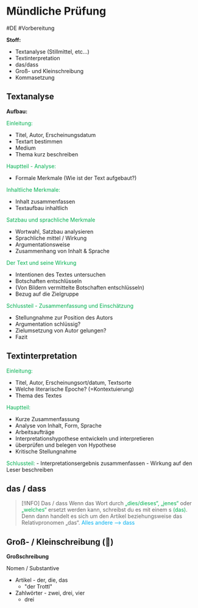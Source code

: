# Mündliche Prüfung
#DE #Vorbereitung 

**Stoff:**
- Textanalyse (Stillmittel, etc...)
- Textinterpretation
- das/dass
- Groß- und Kleinschreibung
- Kommasetzung


## Textanalyse

**Aufbau:**

<span style="color:#00b050">Einleitung:</span>
- Titel, Autor, Erscheinungsdatum
- Textart bestimmen
- Medium
- Thema kurz beschreiben

<span style="color:#00b050">Hauptteil - Analyse:</span>
- Formale Merkmale (Wie ist der Text aufgebaut?)

<span style="color:#00b050">Inhaltliche Merkmale:</span>
- Inhalt zusammenfassen
- Textaufbau inhaltlich

<span style="color:#00b050">Satzbau und sprachliche Merkmale</span>
- Wortwahl, Satzbau analysieren
- Sprachliche mittel / Wirkung
- Argumentationsweise
- Zusammenhang von Inhalt & Sprache

<span style="color:#00b050">Der Text und seine Wirkung</span>
- Intentionen des Textes untersuchen
- Botschaften entschlüsseln
- (Von Bildern vermittelte Botschaften entschlüsseln)
- Bezug auf die Zielgruppe

<span style="color:#00b050">Schlussteil - Zusammenfassung und Einschätzung</span>
- Stellungnahme zur Position des Autors
- Argumentation schlüssig?
- Zielumsetzung von Autor gelungen?
- Fazit


## Textinterpretation

<span style="color:#00b050">Einleitung:</span>
- Titel, Autor, Erscheinungsort/datum, Textsorte
- Welche literarische Epoche? (=Kontextuierung)
- Thema des Textes

<span style="color:#00b050">Hauptteil:</span>
- Kurze Zusammenfassung
- Analyse von Inhalt, Form, Sprache
- Arbeitsaufträge
- Interpretationshypothese entwickeln und interpretieren
- überprüfen und belegen von Hypothese
- Kritische Stellungnahme

<span style="color:#00b050">
Schlussteil:</span>
- Interpretationsergebnis zusammenfassen
- Wirkung auf den Leser beschreiben


## das / dass

>[!INFO] Das / dass
>Wenn das Wort durch <span style="color:#00b050">„dies/dieses“, „jenes“</span> oder <span style="color:#00b050">„welches“</span> ersetzt werden kann, schreibst du es mit einem s <span style="color:#00b050">(das)</span>. Denn dann handelt es sich um den Artikel beziehungsweise das Relativpronomen „das“. 
><span style="color:#00b0f0">Alles andere --> dass</span>


## Groß- / Kleinschreibung (🤡)

**Großschreibung**

Nomen / Substantive
- Artikel - der, die, das 
	- "der Trottl"
- Zahlwörter - zwei, drei, vier
	- drei 